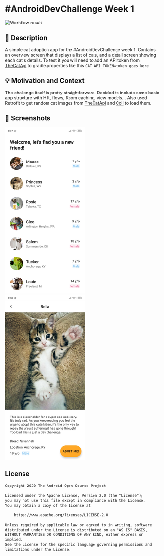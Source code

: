 # #AndroidDevChallenge Week 1

![Workflow result](https://github.com/Jorkoh/compose-challenge-week1/workflows/Check/badge.svg)


## :scroll: Description
A simple cat adoption app for the #AndroidDevChallenge week 1. Contains an overview screen that displays a list of cats, and a detail screen showing each cat's details. To test it you will need to add an API token from [TheCatApi](https://docs.thecatapi.com/) to gradle.properties like this `CAT_API_TOKEN=token_goes_here`


## :bulb: Motivation and Context
The challenge itself is pretty straightforward. Decided to include some basic app structure with Hilt, flows, Room caching, view models... Also used Retrofit to get random cat images from [TheCatApi](https://docs.thecatapi.com/) and [Coil](https://github.com/chrisbanes/accompanist/tree/main/coil) to load them.


## :camera_flash: Screenshots
<!-- You can add more screenshots here if you like -->
<img src="/results/screenshot_1.png" width="260">&emsp;<img src="/results/screenshot_2.png" width="260">

## License
```
Copyright 2020 The Android Open Source Project

Licensed under the Apache License, Version 2.0 (the "License");
you may not use this file except in compliance with the License.
You may obtain a copy of the License at

    https://www.apache.org/licenses/LICENSE-2.0

Unless required by applicable law or agreed to in writing, software
distributed under the License is distributed on an "AS IS" BASIS,
WITHOUT WARRANTIES OR CONDITIONS OF ANY KIND, either express or implied.
See the License for the specific language governing permissions and
limitations under the License.
```